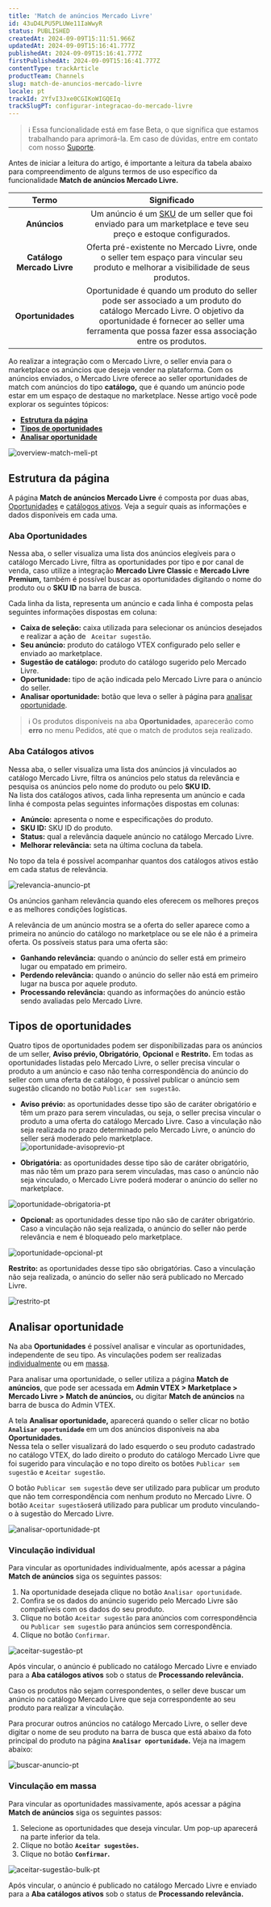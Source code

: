 ```yaml
---
title: 'Match de anúncios Mercado Livre'
id: 43uD4LPU5PLUWe11IaWwyR
status: PUBLISHED
createdAt: 2024-09-09T15:11:51.966Z
updatedAt: 2024-09-09T15:16:41.777Z
publishedAt: 2024-09-09T15:16:41.777Z
firstPublishedAt: 2024-09-09T15:16:41.777Z
contentType: trackArticle
productTeam: Channels
slug: match-de-anuncios-mercado-livre
locale: pt
trackId: 2YfvI3Jxe0CGIKoWIGQEIq
trackSlugPT: configurar-integracao-do-mercado-livre
---
```


>ℹ️ Essa funcionalidade está em fase Beta, o que significa que estamos trabalhando para aprimorá-la. Em caso de dúvidas, entre em contato com nosso [Suporte](https://vtexhelp.zendesk.com/auth/v2/login/signin?return_to=https%3A%2F%2Fsupport.vtex.com%2Fhc%2Fpt-br%2Frequests&theme=hc&locale=pt-br&brand_id=144968&auth_origin=144968%2Ctrue%2Ctrue).  

Antes de iniciar a leitura do artigo, é importante a leitura da tabela abaixo para compreendimento de alguns termos de uso específico da funcionalidade **Match de anúncios Mercado Livre.**

| **Termo**|**Significado** |
|:-----:|:-----:|
|**Anúncios**| Um anúncio é um [SKU](https://help.vtex.com/pt/tracks/catalogo-101--5AF0XfnjfWeopIFBgs3LIQ/3mJbIqMlz6oKDmyZ2bKJoA) de um seller que foi enviado para um marketplace e teve seu preço e estoque configurados.|
| **Catálogo Mercado Livre** | Oferta pré-existente no Mercado Livre, onde o seller tem espaço para vincular seu produto e melhorar a visibilidade de seus produtos.|
|**Oportunidades**| Oportunidade é quando um produto do seller pode ser associado a um produto do catálogo Mercado Livre. O objetivo da oportunidade é fornecer ao seller uma ferramenta que possa fazer essa associação entre os produtos.|

Ao realizar a integração com o Mercado Livre, o seller envia para o marketplace os anúncios que deseja vender na plataforma. Com os anúncios enviados, o Mercado Livre oferece ao seller oportunidades de match com anúncios do tipo **catálogo,** que é quando um anúncio pode estar em um espaço de destaque no marketplace.
Nesse artigo você pode explorar os seguintes tópicos:

- [**Estrutura da página**](#estrutura-da-pagina)  
- [**Tipos de oportunidades**](#tipos-de-oportunidades)  
- [**Analisar oportunidade**](#analisar-oportunidade)  

![overview-match-meli-pt](//images.ctfassets.net/alneenqid6w5/7hIgYNJ31ttYzsgyufAnbc/98eaea28746fa7360360d3dc6faa31c3/overview-match-meli-pt.png)

## Estrutura da página
A página **Match de anúncios Mercado Livre** é composta por duas abas, [Oportunidades](#aba-oportunidades) e [catálogos ativos](#aba-anuncios-vinculados). Veja a seguir quais as informações e dados disponíveis em cada uma.

### Aba Oportunidades

Nessa aba, o seller visualiza uma lista dos anúncios elegíveis para o catálogo Mercado Livre, filtra as oportunidades por tipo e por canal de venda, caso utilize a integração **Mercado Livre Classic** e **Mercado Livre Premium,** também é possível buscar as oportunidades digitando o nome do produto ou o **SKU ID** na barra de busca.

Cada linha da lista, representa um anúncio e cada linha é composta pelas seguintes informações dispostas em coluna:

- **Caixa de seleção:** caixa utilizada para selecionar os anúncios desejados e realizar a ação de ` Aceitar sugestão`.  
- **Seu anúncio:** produto do catálogo VTEX configurado pelo seller e enviado ao marketplace.  
- **Sugestão de catálogo:** produto do catálogo sugerido pelo Mercado Livre.
- **Oportunidade:** tipo de ação indicada pelo Mercado Livre para o anúncio do seller.  
- **Analisar oportunidade:**  botão que leva o seller à página para [analisar oportunidade](#analisar-oportunidade).

>ℹ️ Os produtos disponíveis na aba **Oportunidades**, aparecerão como **erro** no menu Pedidos, até que o match de produtos seja realizado.  

### Aba Catálogos ativos

Nessa aba, o seller visualiza uma lista dos anúncios já vinculados ao catálogo Mercado Livre, filtra os anúncios pelo status da relevância e pesquisa os anúncios pelo nome do produto ou pelo **SKU ID.**  
Na lista dos catálogos ativos, cada linha representa um anúncio e cada linha é composta pelas seguintes informações dispostas em colunas:

- **Anúncio:** apresenta o nome e especificações do produto.  
- **SKU ID:** SKU ID do produto.  
- **Status:** qual a relevância daquele anúncio no catálogo Mercado Livre.  
- **Melhorar relevância:** seta na última cocluna da tabela.  

No topo da tela é possível acompanhar quantos dos catálogos ativos estão em cada status de relevância.

![relevancia-anuncio-pt](//images.ctfassets.net/alneenqid6w5/2Yye8ZNkakmcMBTPZP7QKH/c70be3ea5ca177806104ef47dec0c29b/Captura_de_tela_2024-04-30_181530.png)

<div class=”alert alert-info>
 Os anúncios ganham relevância quando eles oferecem os melhores preços e as melhores condições logísticas.  
</div>

A relevância de um anúncio mostra se a oferta do seller aparece como a primeira no anúncio do catálogo no marketplace ou se ele não é a primeira oferta. Os possíveis status para uma oferta são:

- **Ganhando relevância:** quando o anúncio do seller está em primeiro lugar ou empatado em primeiro.  
- **Perdendo relevância:** quando o anúncio do seller não está em primeiro lugar na busca por aquele produto.  
- **Processando relevância:** quando as informações do anúncio estão sendo avaliadas pelo Mercado Livre.  

## Tipos de oportunidades

Quatro tipos de oportunidades podem ser disponibilizadas para os anúncios de um seller, **Aviso prévio, Obrigatório**, **Opcional** e **Restrito.** Em todas as oportunidades listadas pelo Mercado Livre, o seller precisa vincular o produto a um anúncio e caso não tenha correspondência do anúncio do seller com uma oferta de catálogo, é possível publicar o anúncio sem sugestão clicando no botão `Publicar sem sugestão`.

- **Aviso prévio:**  as oportunidades desse tipo são de caráter obrigatório e têm um prazo para serem vinculadas, ou seja, o seller precisa vincular o produto a uma oferta do catálogo Mercado Livre. Caso a vinculação não seja realizada no prazo determinado pelo Mercado Livre, o anúncio do seller será moderado pelo marketplace.  
![oportunidade-avisoprevio-pt](//images.ctfassets.net/alneenqid6w5/wSTOwKrQ7AFCEtCNI2l5P/a0b2d2e0331096c95b082e72fc0ba9a0/Captura_de_tela_2024-04-30_184708.png)

- **Obrigatória:** as oportunidades desse tipo são de caráter obrigatório, mas não têm um prazo para serem vinculadas, mas caso o anúncio não seja vinculado, o Mercado Livre poderá moderar o anúncio do seller no marketplace.  

![oportunidade-obrigatoria-pt](//images.ctfassets.net/alneenqid6w5/3z59cnsyTgy1QGQdZ3OGyH/e00a9c162c596956e5eb1663b9802a67/Captura_de_tela_2024-04-30_185306.png)

- **Opcional:** as oportunidades desse tipo não são de caráter obrigatório. Caso a vinculação não seja realizada, o anúncio do seller não perde relevância e nem é bloqueado pelo marketplace.  

![oportunidade-opcional-pt](//images.ctfassets.net/alneenqid6w5/2vXdrBmj4ba5iXobKSv8B2/402b94780b58a9817413ab543cb6f544/Captura_de_tela_2024-04-30_185642.png)  

**Restrito:** as oportunidades desse tipo são obrigatórias. Caso a vinculação não seja realizada, o anúncio do seller não será publicado no Mercado Livre.  

![restrito-pt](//images.ctfassets.net/alneenqid6w5/23tbeVK5wFBlPtz8xAwtpR/312c21c47769c7b02143f389665cd2d2/restrito-pt.png)  

## Analisar oportunidade

Na aba **Oportunidades** é possível analisar e vincular as oportunidades, independente de seu tipo. As vinculações podem ser realizadas [individualmente](#vinculacao-individual) ou em [massa](#vinculacao-em-massa).

Para analisar uma oportunidade, o seller utiliza a página **Match de anúncios**, que pode ser acessada em **Admin VTEX > Marketplace > Mercado Livre > Match de anúncios,** ou digitar **Match de anúncios** na barra de busca do Admin VTEX.

A tela **Analisar oportunidade,** aparecerá quando o seller clicar no botão **`Analisar oportunidade`** em um dos anúncios disponíveis na aba **Oportunidades.**  
Nessa tela o seller visualizará do lado esquerdo o seu produto cadastrado no catálogo VTEX, do lado direito o produto do catálogo Mercado Livre que foi sugerido para vinculação e no topo direito os botões `Publicar sem sugestão` e `Aceitar sugestão`. 

O botão `Publicar sem sugestão` deve ser utilizado para publicar um produto que não tem correspondência com nenhum produto no Mercado Livre.
O botão `Aceitar sugestão`será utilizado para publicar um produto vinculando-o à sugestão do Mercado Livre.

![analisar-oportunidade-pt](//images.ctfassets.net/alneenqid6w5/79EgKpmRxwlWvMUzaERmk4/85d1ca3f32a4a53ed79d16b80fc7c413/analisar-op-pt.png) 

### Vinculação individual

Para vincular as oportunidades individualmente, após acessar a página **Match de anúncios** siga os seguintes passos:

1. Na oportunidade desejada clique no botão `Analisar oportunidade`.  
2. Confira se os dados do anúncio sugerido pelo Mercado Livre são compatíveis com os dados do seu produto.  
3. Clique no botão `Aceitar sugestão` para anúncios com correspondência ou `Publicar sem sugestão` para anúncios sem correspondência.  
4. Clique no botão `Confirmar`.  

![aceitar-sugestão-pt](//images.ctfassets.net/alneenqid6w5/7dH1vRXEHyXBMSOr3IaehY/f3126f74b799d1e8ce1c5cce42306b76/aceitar-sugestao-pt.png) 

Após vincular, o anúncio é publicado no catálogo Mercado Livre e enviado para a **Aba catálogos ativos** sob o status de **Processando relevância.**

Caso os produtos não sejam correspondentes, o seller deve buscar um anúncio no catálogo Mercado Livre que seja correspondente ao seu produto para realizar a vinculação.

Para procurar outros anúncios no catálogo Mercado Livre,  o seller deve digitar o nome de seu produto na barra de busca que está abaixo da foto principal do produto na página **`Analisar oportunidade`.** Veja na imagem abaixo:

![buscar-anuncio-pt](//images.ctfassets.net/alneenqid6w5/5xdQ2BlXl6KgQq2Y6fvD2N/38be39c7344d413a75d123fb056a6fdf/buscar-anuncio-pt.png) 

### Vinculação em massa

Para vincular as oportunidades massivamente, após acessar a página **Match de anúncios** siga os seguintes passos:

1. Selecione as oportunidades que deseja vincular. Um pop-up aparecerá na parte  inferior da tela.
2. Clique no botão **`Aceitar sugestões`.**
3. Clique no botão **`Confirmar`.**

![aceitar-sugestão-bulk-pt](//images.ctfassets.net/alneenqid6w5/5Eq1eBQB2BgqO6xbtLByQr/0e4bdfc9f7b37ba8684dcb72ad7d6ae6/Captura_de_tela_2024-04-30_192556.png)  

Após vincular, o anúncio é publicado no catálogo Mercado Livre e enviado para a **Aba catálogos ativos** sob o status de **Processando relevância.**

